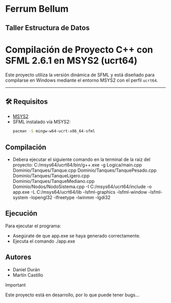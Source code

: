 # Ferrum Bellum

## Taller Estructura de Datos

# Compilación de Proyecto C++ con SFML 2.6.1 en MSYS2 (ucrt64)

Este proyecto utiliza la versión dinámica de SFML y está diseñado para compilarse en Windows mediante el entorno MSYS2 con el perfil `ucrt64`.

---

## 🛠️ Requisitos

- [MSYS2](https://www.msys2.org/)
- SFML instalado vía MSYS2:
  ```bash
  pacman -S mingw-w64-ucrt-x86_64-sfml
  ```

## Compilación

- Debera ejecutar el siguiente comando en la terminal de la raiz del proyecto:
  C:/msys64/ucrt64/bin/g++.exe -g Logica/main.cpp Dominio/Tanques/Tanque.cpp Dominio/Tanques/TanquePesado.cpp Dominio/Tanques/TanqueLigero.cpp Dominio/Tanques/TanqueMediano.cpp Dominio/Nodos/NodoSistema.cpp -I C:/msys64/ucrt64/include -o app.exe -L C:/msys64/ucrt64/lib -lsfml-graphics -lsfml-window -lsfml-system -lopengl32 -lfreetype -lwinmm -lgdi32

## Ejecución

Para ejecutar el programa:

- Asegúrate de que app.exe se haya generado correctamente.
- Ejecuta el comando
  ./app.exe

## Autores

- Daniel Durán
- Martín Castillo

> [!IMPORTANT]
> Este proyecto está en desarrollo, por lo que puede tener bugs...
